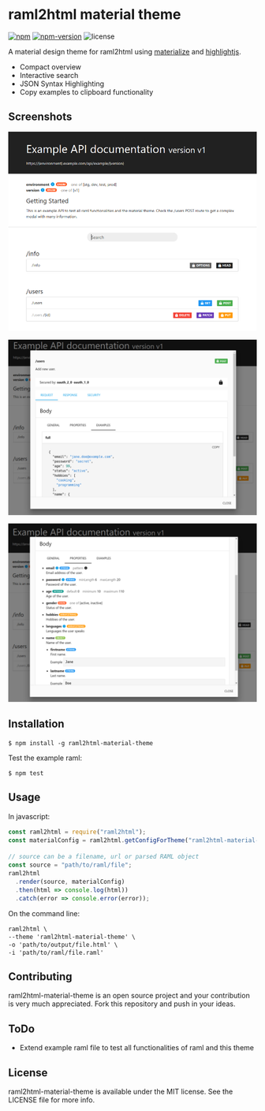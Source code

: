 # raml2html material theme

[![npm](https://img.shields.io/npm/dt/raml2html-material-theme.svg?style=flat-square)](https://www.npmjs.com/package/raml2html-material-theme)
[![npm-version](https://img.shields.io/npm/v/raml2html-material-theme.svg?style=flat-square)](https://www.npmjs.com/package/raml2html-material-theme)
![license](https://img.shields.io/github/license/KorbinianKuhn/raml2html-material-theme.svg?style=flat-square)

A material design theme for raml2html using [materialize](https://github.com/Dogfalo/materialize) and [highlightjs](https://github.com/highlightjs/highlight.js).

- Compact overview
- Interactive search
- JSON Syntax Highlighting
- Copy examples to clipboard functionality

## Screenshots

![Screenshot1](images/screenshot-01.png)

![Screenshot2](images/screenshot-02.png)

![Screenshot3](images/screenshot-03.png)

## Installation

```
$ npm install -g raml2html-material-theme
```

Test the example raml:

```
$ npm test
```

## Usage

In javascript:

```javascript
const raml2html = require("raml2html");
const materialConfig = raml2html.getConfigForTheme("raml2html-material-theme");

// source can be a filename, url or parsed RAML object
const source = "path/to/raml/file";
raml2html
  .render(source, materialConfig)
  .then(html => console.log(html))
  .catch(error => console.error(error));
```

On the command line:

```
raml2html \
--theme 'raml2html-material-theme' \
-o 'path/to/output/file.html' \
-i 'path/to/raml/file.raml'
```

## Contributing

raml2html-material-theme is an open source project and your contribution is very much appreciated. Fork this repository and push in your ideas.

## ToDo

- Extend example raml file to test all functionalities of raml and this theme

## License

raml2html-material-theme is available under the MIT license. See the LICENSE file for more info.
